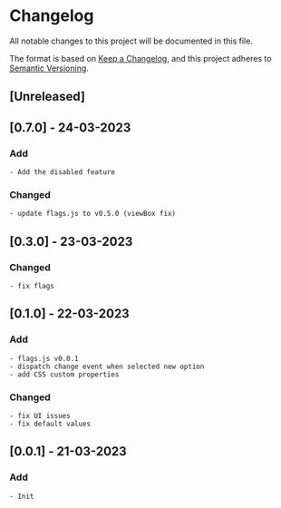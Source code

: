 # Changelog
All notable changes to this project will be documented in this file.

The format is based on [Keep a Changelog](https://keepachangelog.com/en/1.0.0/),
and this project adheres to [Semantic Versioning](https://semver.org/spec/v2.0.0.html).

## [Unreleased]

## [0.7.0] - 24-03-2023

### Add
	- Add the disabled feature

### Changed
	- update flags.js to v0.5.0 (viewBox fix)

## [0.3.0] - 23-03-2023

### Changed
	- fix flags

## [0.1.0] - 22-03-2023

### Add
	- flags.js v0.0.1
	- dispatch change event when selected new option
	- add CSS custom properties

### Changed
	- fix UI issues
	- fix default values

## [0.0.1] - 21-03-2023

### Add
	- Init
